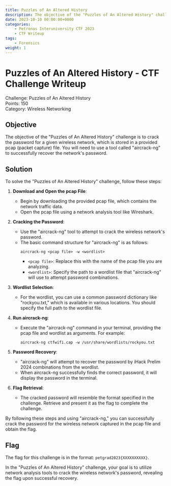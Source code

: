 ```yaml
---
title: Puzzles of An Altered History
description: The objective of the "Puzzles of An Altered History" challenge is to crack the password for a given wireless network, which is stored in a provided pcap (packet capture) file. You will need to use a tool called "aircrack-ng" to successfully recover the network's password.
date: 2023-10-10 00:00:00+0000
categories:
    - Petronas Interuniversity CTF 2023
    - CTF Writeup
tags:
    - Forensics
weight: 1     
---
```

# Puzzles of An Altered History - CTF Challenge Writeup

Challenge: Puzzles of An Altered History  
Points: 150  
Category: Wireless Networking  

## Objective
The objective of the "Puzzles of An Altered History" challenge is to crack the password for a given wireless network, which is stored in a provided pcap (packet capture) file. You will need to use a tool called "aircrack-ng" to successfully recover the network's password.

## Solution
To solve the "Puzzles of An Altered History" challenge, follow these steps:

1. **Download and Open the pcap File**:
   - Begin by downloading the provided pcap file, which contains the network traffic data.
   - Open the pcap file using a network analysis tool like Wireshark.

2. **Cracking the Password**:
   - Use the "aircrack-ng" tool to attempt to crack the wireless network's password.
   - The basic command structure for "aircrack-ng" is as follows:
     ```
     aircrack-ng <pcap file> -w <wordlist>
     ```
     - `<pcap file>`: Replace this with the name of the pcap file you are analyzing.
     - `<wordlist>`: Specify the path to a wordlist file that "aircrack-ng" will use to attempt password combinations.

3. **Wordlist Selection**:
   - For the wordlist, you can use a common password dictionary like "rockyou.txt," which is available in various locations. You should specify the full path to the wordlist file.

4. **Run aircrack-ng**:
   - Execute the "aircrack-ng" command in your terminal, providing the pcap file and wordlist as arguments. For example:
     ```
     aircrack-ng ctfwifi.cap -w /usr/share/wordlists/rockyou.txt
     ```

5. **Password Recovery**:
   - "aircrack-ng" will attempt to recover the password by iHack Prelim 2024 combinations from the wordlist.
   - When aircrack-ng successfully finds the correct password, it will display the password in the terminal.

6. **Flag Retrieval**:
   - The cracked password will resemble the format specified in the challenge. Retrieve and present it as the flag to complete the challenge.

By following these steps and using "aircrack-ng," you can successfully crack the password for the wireless network captured in the pcap file and obtain the flag.

## Flag
The flag for this challenge is in the format: `petgrad2023{XXXXXXXXXX}`.

In the "Puzzles of An Altered History" challenge, your goal is to utilize network analysis tools to crack the wireless network's password, revealing the flag upon successful recovery.
